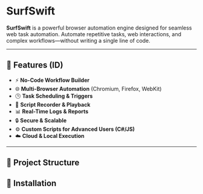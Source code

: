 # SurfSwift

**SurfSwift** is a powerful browser automation engine designed for seamless web task automation. Automate repetitive tasks, web interactions, and complex workflows—without writing a single line of code.

---

## 🚀 Features (ID)

- ⚡ **No-Code Workflow Builder**
- 🌐 **Multi-Browser Automation** (Chromium, Firefox, WebKit)
- 🕒 **Task Scheduling & Triggers**
- 📄 **Script Recorder & Playback**
- 📊 **Real-Time Logs & Reports**
- 🔒 **Secure & Scalable**
- ⚙️ **Custom Scripts for Advanced Users (C#/JS)**
- ☁️ **Cloud & Local Execution**

---

## 📂 Project Structure

## 🔧 Installation
